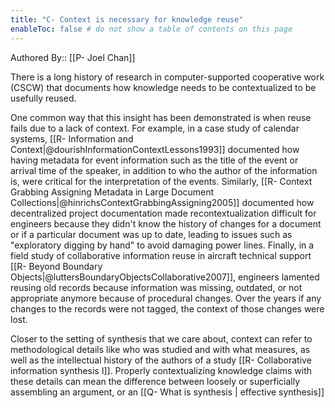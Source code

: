 ```yaml
---
title: "C- Context is necessary for knowledge reuse"
enableToc: false # do not show a table of contents on this page
---
```


Authored By:: [[P- Joel Chan]]

There is a long history of research in computer-supported cooperative work (CSCW) that documents how knowledge needs to be contextualized to be usefully reused. 

One common way that this insight has been demonstrated is when reuse fails due to a lack of context. For example, in a case study of calendar systems, [[R- Information and Context|@dourishInformationContextLessons1993]] documented how having metadata for event information such as the title of the event or arrival time of the speaker, in addition to who the author of the information is, were critical for the interpretation of the events. Similarly, [[R- Context Grabbing Assigning Metadata in Large Document Collections|@hinrichsContextGrabbingAssigning2005]] documented how decentralized project documentation made recontextualization difficult for engineers because they didn't know the history of changes for a document or if a particular document was up to date, leading to issues such as "exploratory digging by hand" to avoid damaging power lines. Finally, in a field study of collaborative information reuse in aircraft technical support [[R- Beyond Boundary Objects|@luttersBoundaryObjectsCollaborative2007]], engineers lamented reusing old records because information was missing, outdated, or not appropriate anymore because of procedural changes. Over the years if any changes to the records were not tagged, the context of those changes were lost.

Closer to the setting of synthesis that we care about, context can refer to methodological details like who was studied and with what measures, as well as the intellectual history of the authors of a study [[R- Collaborative information synthesis I]]. Properly contextualizing knowledge claims with these details can mean the difference between loosely or superficially assembling an argument, or an [[Q- What is synthesis | effective synthesis]]